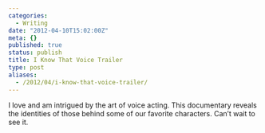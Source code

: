 ```yaml
---
categories:
  - Writing
date: "2012-04-10T15:02:00Z"
meta: {}
published: true
status: publish
title: I Know That Voice Trailer
type: post
aliases:
  - /2012/04/i-know-that-voice-trailer/
---
```

<p>I love and am intrigued by the art of voice acting. This documentary reveals the identities of those behind some of our favorite characters. Can’t wait to see it.</p>
